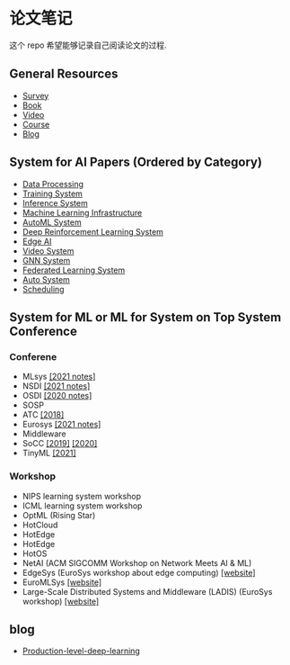 # 论文笔记

这个 repo 希望能够记录自己阅读论文的过程.

## General Resources

- [Survey](#survey)
- [Book](#book)
- [Video](#video)
- [Course](#course)
- [Blog](#blog)


## System for AI Papers (Ordered by Category)

- [Data Processing](data_processing.md#data-processing)
- [Training System](training.md#training-system)
- [Inference System](inference.md#inference-system)
- [Machine Learning Infrastructure](infra.md#machine-learning-infrastructure)
- [AutoML System](AutoML_system.md#automl-system)
- [Deep Reinforcement Learning System](drl_system.md#deep-reinforcement-learning-system)
- [Edge AI](edge_system.md#edge-or-mobile-papers)
- [Video System](video_system.md#video-system)
- [GNN System](GNN_system.md#system-for-gnn-traininginference)
- [Federated Learning System](federated_learning_system.md#federated-learning-system)
- [Auto System](auto_system.md#auto-system)
- [Scheduling](Scheduling.md#scheduling)

## System for ML or ML for System on Top System Conference 

### Conferene

- MLsys [[2021 notes]](./note/MLSys2021.md)
- NSDI [[2021 notes]](./note/NSDI2021.md)
- OSDI [[2020 notes]](./note/OSDI2020.md)
- SOSP
- ATC [[2018]](./top-system-conference/ATC2018.md)
- Eurosys [[2021 notes]](./note/Eurosys2021.md)
- Middleware
- SoCC [[2019]](https://acmsocc.github.io/2019/schedule.html) [[2020]](https://acmsocc.github.io/2020/accepted-papers.html)
- TinyML [[2021]](https://openreview.net/group?id=tinyml.org/tinyML/2021/Research_Symposium)

### Workshop

- NIPS learning system workshop
- ICML learning system workshop
- OptML (Rising Star)
- HotCloud
- HotEdge
- HotEdge
- HotOS
- NetAI (ACM SIGCOMM Workshop on Network Meets AI & ML)
- EdgeSys (EuroSys workshop about edge computing) [[website]](https://edge-sys.github.io/2021/)
- EuroMLSys [[website]](https://www.euromlsys.eu/#schedule)
- Large-Scale Distributed Systems and Middleware (LADIS) (EuroSys workshop) [[website]](https://haoc2021.cs.jhu.edu/)

## blog

- [Production-level-deep-learning](https://github.com/alirezadir/Production-Level-Deep-Learning)
